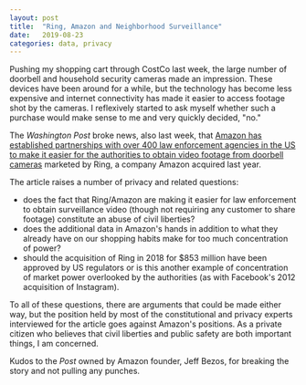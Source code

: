 ```yaml
---
layout: post
title:  "Ring, Amazon and Neighborhood Surveillance"
date:   2019-08-23
categories: data, privacy
---
```

Pushing my shopping cart through CostCo last week, the large number of doorbell and household security cameras made an impression. These devices have been around for a while, but the technology has become less expensive and internet connectivity has made it easier to access footage shot by the cameras. I reflexively started to ask myself whether such a purchase would make sense to me and very quickly decided, "no."

The *Washington Post* broke news, also last week, that [Amazon has established partnerships with over 400 law enforcement agencies in the US to make it easier for the authorities to obtain video footage from doorbell cameras](https://www.washingtonpost.com/technology/2019/08/28/doorbell-camera-firm-ring-has-partnered-with-police-forces-extending-surveillance-reach/) marketed by Ring, a company Amazon acquired last year.

The article raises a number of privacy and related questions:
- does the fact that Ring/Amazon are making it easier for law enforcement to obtain surveillance video (though not requiring any customer to share footage) constitute an abuse of civil liberties?
- does the additional data in Amazon's hands in addition to what they already have on our shopping habits make for too much concentration of power?
- should the acquisition of Ring in 2018 for $853 million have been approved by US regulators or is this another example of concentration of market power overlooked by the authorities (as with Facebook's 2012 acquisition of Instagram).

To all of these questions, there are arguments that could be made either way, but the position held by most of the constitutional and privacy experts interviewed for the article goes against Amazon's positions. As a private citizen who believes that civil liberties and public safety are both important things, I am concerned.

Kudos to the *Post* owned by Amazon founder, Jeff Bezos, for breaking the story and not pulling any punches.
